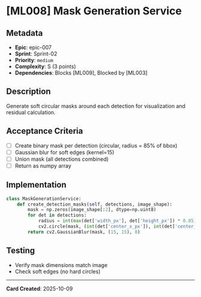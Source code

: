 # [ML008] Mask Generation Service

## Metadata
- **Epic**: epic-007
- **Sprint**: Sprint-02
- **Priority**: `medium`
- **Complexity**: S (3 points)
- **Dependencies**: Blocks [ML009], Blocked by [ML003]

## Description
Generate soft circular masks around each detection for visualization and residual calculation.

## Acceptance Criteria
- [ ] Create binary mask per detection (circular, radius = 85% of bbox)
- [ ] Gaussian blur for soft edges (kernel=15)
- [ ] Union mask (all detections combined)
- [ ] Return as numpy array

## Implementation
```python
class MaskGenerationService:
    def create_detection_masks(self, detections, image_shape):
        mask = np.zeros(image_shape[:2], dtype=np.uint8)
        for det in detections:
            radius = int(max(det['width_px'], det['height_px']) * 0.85)
            cv2.circle(mask, (int(det['center_x_px']), int(det['center_y_px'])), radius, 255, -1)
        return cv2.GaussianBlur(mask, (15, 15), 0)
```

## Testing
- Verify mask dimensions match image
- Check soft edges (no hard circles)

---
**Card Created**: 2025-10-09
